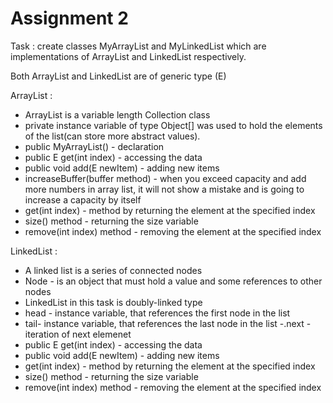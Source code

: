 # Assignment 2

Task : create classes MyArrayList and MyLinkedList which are implementations of ArrayList and LinkedList respectively.

Both ArrayList and LinkedList are of generic type (E)

ArrayList :
- ArrayList is a variable length Collection class
- private instance variable of type Object[] was used to hold the elements of the list(can store more abstract values).
- public MyArrayList() - declaration
- public E get(int index) - accessing the data
- public void add(E newItem) - adding new items
- increaseBuffer(buffer method) - when you exceed capacity and add more numbers in array list, it will not show a mistake and is going to increase a capacity by itself
- get(int index) -  method by returning the element at the specified index
- size() method - returning the size variable
- remove(int index) method - removing the element at the specified index

LinkedList :
- A linked list is a series of connected nodes
- Node - is an object that must hold a value and some references to other nodes
- LinkedList in this task is doubly-linked type
- head - instance variable, that references the first node in the list
- tail- instance variable, that references the last node in the list
-.next - iteration of next elemenet
- public E get(int index) - accessing the data
- public void add(E newItem) - adding new items
- get(int index) -  method by returning the element at the specified index
- size() method - returning the size variable
- remove(int index) method - removing the element at the specified index

